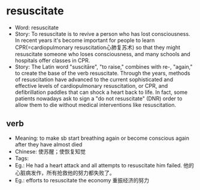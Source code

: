# resuscitate

- Word: resuscitate
- Story: To resuscitate is to revive a person who has lost consciousness. In recent years it's become important for people to learn CPR(=cardiopulmonary resuscitation心肺复苏术) so that they might resuscitate someone who loses consciousness, and many schools and hospitals offer classes in CPR.
- Story: The Latin word "suscitāre", "to raise," combines with re-, "again," to create the base of the verb resuscitate. Through the years, methods of resuscitation have advanced to the current sophisticated and effective levels of cardiopulmonary resuscitation, or CPR, and defibrillation paddles that can shock a heart back to life. In fact, some patients nowadays ask to sign a "do not resuscitate" (DNR) order to allow them to die without medical interventions like resuscitation.

## verb

- Meaning: to make sb start breathing again or become conscious again after they have almost died
- Chinese: 使苏醒；使恢复知觉
- Tags: 
- Eg.: He had a heart attack and all attempts to resuscitate him failed. 他的心脏病发作，所有抢救他的努力都失败了。
- Eg.: efforts to resuscitate the economy 重振经济的努力

